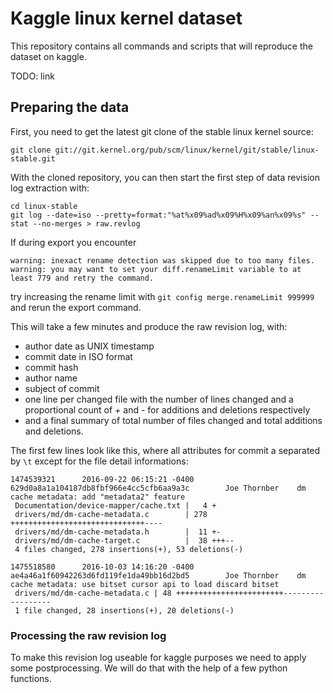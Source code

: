 # Kaggle linux kernel dataset

This repository contains all commands and scripts that will reproduce the dataset on kaggle.

TODO: link

## Preparing the data

First, you need to get the latest git clone of the stable linux kernel source:

`git clone git://git.kernel.org/pub/scm/linux/kernel/git/stable/linux-stable.git`

With the cloned repository, you can then start the first step of data revision log extraction with:

```
cd linux-stable
git log --date=iso --pretty=format:"%at%x09%ad%x09%H%x09%an%x09%s" --stat --no-merges > raw.revlog
```

If during export you encounter

```
warning: inexact rename detection was skipped due to too many files.
warning: you may want to set your diff.renameLimit variable to at least 779 and retry the command.
```

try increasing the rename limit with `git config merge.renameLimit 999999` and rerun the export command.

This will take a few minutes and produce the raw revision log, with:

* author date as UNIX timestamp
* commit date in ISO format
* commit hash
* author name
* subject of commit
* one line per changed file with the number of lines changed and a proportional count of *+* and *-* for additions and deletions respectively
* and a final summary of total number of files changed and total additions and deletions.

The first few lines look like this, where all attributes for commit a separated by `\t` except for the file detail informations:

```
1474539321      2016-09-22 06:15:21 -0400       629d0a8a1a104187db8fbf966e4cc5cfb6aa9a3c        Joe Thornber    dm cache metadata: add "metadata2" feature
 Documentation/device-mapper/cache.txt |   4 +
 drivers/md/dm-cache-metadata.c        | 278 ++++++++++++++++++++++++++++++----
 drivers/md/dm-cache-metadata.h        |  11 +-
 drivers/md/dm-cache-target.c          |  38 +++--
 4 files changed, 278 insertions(+), 53 deletions(-)

1475518580      2016-10-03 14:16:20 -0400       ae4a46a1f60942263d6fd119fe1da49bb16d2bd5        Joe Thornber    dm cache metadata: use bitset cursor api to load discard bitset
 drivers/md/dm-cache-metadata.c | 48 ++++++++++++++++++++++++------------------
 1 file changed, 28 insertions(+), 20 deletions(-)
```

### Processing the raw revision log

To make this revision log useable for kaggle purposes we need to apply some postprocessing. We will do that with the help of a few python functions.
